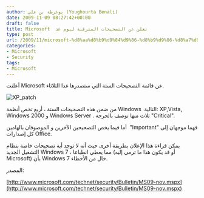 ```yaml
---
author: يوغرطة بن علي (Youghourta Benali)
date: 2009-11-09 08:27:42+00:00
draft: false
title: Microsoft  تعلن عن التصحيحات المترقبة ليوم غد
type: post
url: /2009/11/microsoft-%d8%aa%d8%b9%d9%84%d9%86-%d8%b9%d9%86-%d8%a7%d9%84%d8%aa%d8%b5%d8%ad%d9%8a%d8%ad%d8%a7%d8%aa-%d8%a7%d9%84%d9%85%d8%aa%d8%b1%d9%82%d8%a8%d8%a9-%d9%84%d9%8a%d9%88%d9%85-%d8%ba%d8%af/
categories:
- Microsoft
- Security
tags:
- Microsoft
---
```


أعلنت Microsoft عن قائمة التصحيحات الستة التي ستصدرها غدا الثلاثاء.

![XP_patch](https://www.it-scoop.com/wp-content/uploads/2009/11/XP_patch.jpg)


من ضمن هذه التصحيحات الستة ، أربع تخص أنظمة Windows  التالية: XP,Vista, Windows 2000 و Windows Server . ثلاث منها توصف بالحرجة "Critical".

أما فيما يخص التصحيحين الآخرين و الموصوفان بالهامين  "Important" فهما موجهان إلى كل إصدارات Office.

يمكن قراءة هذا الإعلان بطريقة أخرى حيث أنه لا توجد أية تصحيحات خاصة بنظام التشغيل الجديد Windows 7 ، مما يعطي انطباعا (أو قد يكون هذا ما ترمي إليه Microsoft) بأن Windows 7 خال من الأخطاء.

المصدر:

[http://www.microsoft.com/technet/security/Bulletin/MS09-nov.mspx](http://www.microsoft.com/technet/security/Bulletin/MS09-nov.mspx)
